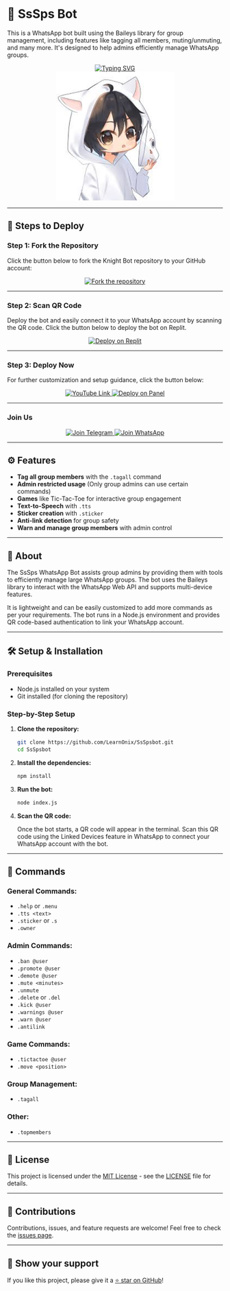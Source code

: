 # 🤖 SsSps Bot

This is a WhatsApp bot built using the Baileys library for group management, including features like tagging all members, muting/unmuting, and many more. It's designed to help admins efficiently manage WhatsApp groups.

<div align="center"> 
  <a href="https://git.io/typing-"> 
    <img src="https://readme-typing-svg.demolab.com?font=Ribeye&size=50&pause=1000&color=33ff00&center=true&width=910&height=100&lines=SsSps-Bot;Multi+Device+Whatsapp+Bot;Coded+By+SuDoSs" alt="Typing SVG" />
  </a> 
</div> 

<div align="center"> 
  <a href="https://youtube.com/@sssps18"> 
    <img src="https://github.com/LearnOnix/SsSpsbot/blob/main/Botimages/bot_image.jpg" alt="SsSps Bot" height="300"> 
  </a> 
</div>


---

## 🚀 Steps to Deploy

### Step 1: Fork the Repository

Click the button below to fork the Knight Bot repository to your GitHub account:

<div align="center">
  <a href="https://github.com/LearnOnix/SsSpsbot/fork">
    <img src="https://img.shields.io/badge/Fork-Repository-blue?style=for-the-badge" alt="Fork the repository"/>
  </a>
</div>

---

### Step 2: Scan QR Code

Deploy the bot and easily connect it to your WhatsApp account by scanning the QR code. Click the button below to deploy the bot on Replit.

<div align="center">
  <a href="https://replit.com/github/LearnOnix/SsSpsbot">
    <img src="https://img.shields.io/badge/Scan%20QR%20Code-Replit-success?style=for-the-badge" alt="Deploy on Replit"/>
  </a>
</div>

---

### Step 3: Deploy Now

For further customization and setup guidance, click the button below:

<div align="center">
  <a href="https://youtu.be/OYyaXzeNayA">
    <img src="https://img.shields.io/badge/Deploy Tutorial-dc3545?style=for-the-badge&logo=youtube" alt="YouTube Link"/>
  </a>
  <a href="https://bot-hosting.net/?aff=1068419752923508776">
    <img src="https://img.shields.io/badge/Deploy on Panel-28a745?style=for-the-badge" alt="Deploy on Panel"/>
  </a>
</div>



---

### Join Us

<div align="center">
  <a href="https://t.me/studyhubss1">
    <img src="https://img.shields.io/badge/Join%20Telegram-0078E7?style=for-the-badge&logo=telegram&logoColor=white" alt="Join Telegram"/>
  </a>
  <a href="https://www.whatsapp.com/channel/0029VakQoS3LSmbdEpqNrc2s">
    <img src="https://img.shields.io/badge/Join%20WhatsApp-25D366?style=for-the-badge&logo=whatsapp&logoColor=white" alt="Join WhatsApp"/>
  </a>
</div>

---

## ⚙️ Features

- **Tag all group members** with the `.tagall` command
- **Admin restricted usage** (Only group admins can use certain commands)
- **Games** like Tic-Tac-Toe for interactive group engagement
- **Text-to-Speech** with `.tts`
- **Sticker creation** with `.sticker`
- **Anti-link detection** for group safety
- **Warn and manage group members** with admin control

---

## 📖 About

The SsSps WhatsApp Bot assists group admins by providing them with tools to efficiently manage large WhatsApp groups. The bot uses the Baileys library to interact with the WhatsApp Web API and supports multi-device features.

It is lightweight and can be easily customized to add more commands as per your requirements. The bot runs in a Node.js environment and provides QR code-based authentication to link your WhatsApp account.

---

## 🛠️ Setup & Installation

### Prerequisites

- Node.js installed on your system
- Git installed (for cloning the repository)

### Step-by-Step Setup

1. **Clone the repository:**

    ```bash
    git clone https://github.com/LearnOnix/SsSpsbot.git
    cd SsSpsbot
    ```

2. **Install the dependencies:**

    ```bash
    npm install
    ```

3. **Run the bot:**

    ```bash
    node index.js
    ```

4. **Scan the QR code:**

    Once the bot starts, a QR code will appear in the terminal. Scan this QR code using the Linked Devices feature in WhatsApp to connect your WhatsApp account with the bot.

---

## 📝 Commands

### General Commands:

- `.help` or `.menu`
- `.tts <text>`
- `.sticker` or `.s`
- `.owner`

### Admin Commands:

- `.ban @user`
- `.promote @user`
- `.demote @user`
- `.mute <minutes>`
- `.unmute`
- `.delete` or `.del`
- `.kick @user`
- `.warnings @user`
- `.warn @user`
- `.antilink`

### Game Commands:

- `.tictactoe @user`
- `.move <position>`

### Group Management:

- `.tagall`

### Other:

- `.topmembers`

---

## 📄 License

This project is licensed under the [MIT License](https://opensource.org/licenses/MIT) - see the [LICENSE](https://github.com/LearnOnix/SsSpsBot/blob/main/LICENSE) file for details.

---

## 🙌 Contributions

Contributions, issues, and feature requests are welcome! Feel free to check the [issues page](https://github.com/LearnOnix/SsSpsbot/issues).

---

## 🌟 Show your support

If you like this project, please give it a [⭐️ star on GitHub](https://github.com/LearnOnix/SsSpsbot)!
